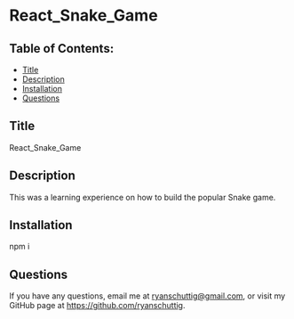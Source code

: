 # React_Snake_Game

  ## Table of Contents:
  - [Title](#Title)
  - [Description](#Description)
  - [Installation](#Installation)
  - [Questions](#Questions)

  ## Title
  React_Snake_Game
  ## Description
  This was a learning experience on how to build the popular Snake game.
  ## Installation
  npm i
  ## Questions
  If you have any questions, email me at ryanschuttig@gmail.com, or visit my GitHub page at https://github.com/ryanschuttig.